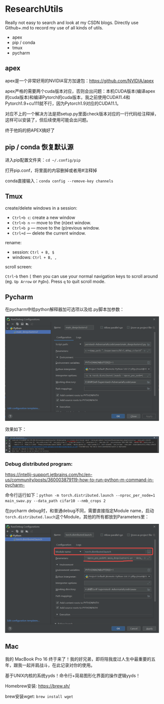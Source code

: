 # ResearchUtils

Really not easy to search and look at my CSDN blogs. Directly use Github+.md to record my use of all kinds of utils.

* apex
* pip / conda
* tmux
* pycharm

## apex

apex是一个非常好用的NVIDIA官方加速包：https://github.com/NVIDIA/apex

apex严格的需要两个cuda版本对应，否则会出问题：本机CUDA版本(编译apex的cuda版本)和编译Pytorch的cuda版本，我之前使用CUDA11.4和Pytorch1.9+cu111就不行，因为Pytorch1.9对应的CUDA11.1。

对应不上的一个解决方法是把setup.py里面check版本对应的一行代码给注释掉，这样可以安装了，但后续使用可能会出问题。

终于他妈的把APEX搞好了

## pip / conda 恢复默认源

进入pip配置文件夹：`cd ~/.config/pip`

打开pip.conf，将里面的内容删掉或者用#注释掉

conda直接输入：`conda config --remove-key channels`

## Tmux

create/delete windows in a session:

* `Ctrl+b c`: create a new window
* `Ctrl+b n` — move to the (n)ext window.
* `Ctrl+b p` — move to the (p)revious window.
* `Ctrl+d` — delete the current window.

rename:

* session: `Ctrl + B, $`
* windows: `Ctrl + B, ,`

scroll screen:

`Ctrl`-`b` then `[` then you can use your normal navigation keys to scroll around (eg. `Up Arrow` or `PgDn`). Press `q` to quit scroll mode.

## Pycharm

在pycharm中给python解释器加可选项以及给.py脚本加参数：

![image-20211023102638480](README.assets/image-20211023102638480.png)

效果如下：

![image-20211023103016798](README.assets/image-20211023103016798.png)

### Debug distributed program:

https://intellij-support.jetbrains.com/hc/en-us/community/posts/360003879119-how-to-run-python-m-command-in-pycharm-

命令行运行如下：`python -m torch.distributed.launch --nproc_per_node=1 main_swav.py --data_path cifar10 --nmb_crops 2`

在pycharm debug时，和普通debug不同，需要直接指定Module name，启动`torch.distributed.lauch`这个Module，其他的所有都放到Parameters里：

![image-20211023170826140](README.assets/image-20211023170826140.png)

## Mac

我的 MacBook Pro 16 终于来了！我的好兄弟，即将陪我度过人生中最重要的五年，跟我一起并肩战斗，在此记录对你的使用。

基于UNIX内核的系统yyds！命令行+简易图形化界面的操作逻辑yyds！

Homebrew安装: https://brew.sh/

brew安装wget: `brew install wget`